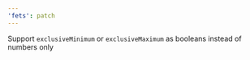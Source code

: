 ```yaml
---
'fets': patch
---
```


Support `exclusiveMinimum` or `exclusiveMaximum` as booleans instead of numbers only
